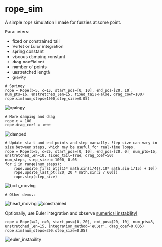 # rope_sim

A simple rope simulation I made for funzies at some point.

Parameters:
- fixed or constrained tail
- Verlet or Euler integration
- spring constant
- viscous damping constant
- drag coefficient
- number of points
- unstretched length
- gravity

```
# Springy
rope = Rope(k=5, c=10, start_pos=[0, 10], end_pos=[20, 10], num_pts=16, unstretched_len=15, fixed_tail=False, drag_coef=100)
rope.sim(num_steps=1000,step_size=0.05)
```

![springy](https://media.giphy.com/media/hbvvXZNo0W6ZkiKgTc/giphy.gif)

```
# More damping and drag
rope.c = 100
rope.drag_coef = 1000
```

![damped](https://media.giphy.com/media/C0dNc5XVss67AAO4Ka/giphy.gif)


```
# Update start and end points and step manually. Step size can vary in size between steps, which may be useful for real-time loops.
rope = Rope(k=5, c=20, start_pos=[0, 10], end_pos=[20, 0], num_pts=16, unstretched_len=10, fixed_tail=True, drag_coef=50)
num_steps, step_size = 1000, 0.05
for i in range(num_steps):
    rope.update_first_pt([15* math.sin(i/40),10* math.sin(i/15) + 10])
    rope.update_last_pt([20, 20 * math.sin(i / 60)])
    rope.step(step_size)
```

![both_moving](https://media.giphy.com/media/F9ZC74TZJJMYTQtj2y/giphy.gif)

```
# Other demos:
```

![head_moving](https://media.giphy.com/media/DJLv5HVLfMpvqkcDoX/giphy.gif)
![constrained](https://media.giphy.com/media/wl56Ia4c77fSffSHWd/giphy.gif)

Optionally, use Euler integration and observe [numerical instability!](https://en.wikipedia.org/wiki/Euler_method#/media/File:Instability_of_Euler's_method.svg)
```
rope = Rope(k=2, c=0, start_pos=[0, 20], end_pos=[20, 10], num_pts=8, unstretched_len=15, integration_method='euler', drag_coef=0.005)
rope.sim(num_steps=300,step_size=0.05)
```

![euler_instability](https://media.giphy.com/media/Wv3by7uBcN779ZBjJf/giphy.gif)
